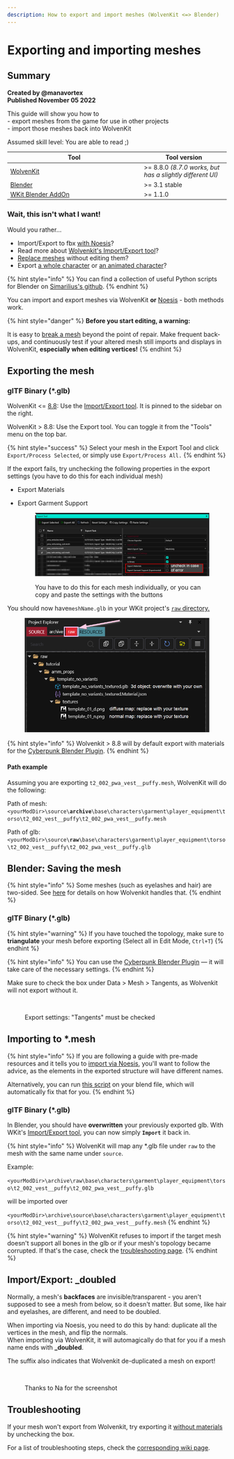 ```yaml
---
description: How to export and import meshes (WolvenKit <=> Blender)
---
```


# Exporting and importing meshes

## Summary <a href="#summary" id="summary"></a>

**Created by @manavortex**\
**Published November 05 2022**

This guide will show you how to\
\- export meshes from the game for use in other projects\
\- import those meshes back into WolvenKit

Assumed skill level: You are able to read ;)

<table><thead><tr><th width="293">Tool</th><th>Tool version</th></tr></thead><tbody><tr><td><a href="https://github.com/WolvenKit/Wolvenkit/releases">WolvenKit</a></td><td>>= 8.8.0 <em>(8.7.0 works, but has a slightly different UI)</em></td></tr><tr><td><a href="https://www.blender.org/download/">Blender</a></td><td>>= 3.1 stable</td></tr><tr><td><a href="https://github.com/WolvenKit/Cyberpunk-Blender-add-on">WKit Blender AddOn</a><a href="https://github.com/WolvenKit/Cyberpunk-Blender-add-on"> </a></td><td>>= 1.1.0</td></tr></tbody></table>

### Wait, this isn't what I want!

Would you rather…

* Import/Export to fbx [with Noesis](autodesk-fbx-noesis.md)?
* Read more about [Wolvenkit's Import/Export tool](https://wiki.redmodding.org/wolvenkit/wolvenkit-app/usage/import-export/export-settings)?
* [Replace meshes](../../modding-guides/items-equipment/editing-existing-items/replace-a-player-item-with-an-npc-item.md) without editing them?
* Export [a whole character](https://wiki.redmodding.org/wolvenkit/guides/modding-community/exporting-to-blender) or [an animated character](https://wiki.redmodding.org/wolvenkit/guides/modding-community/exporting-to-blender/exporting-rigs-and-anims)?

{% hint style="info" %}
You can find a collection of useful Python scripts for Blender on [Simarilius's github](https://github.com/Simarilius-uk/CP2077\_BlenderScripts/).
{% endhint %}

You can import and export meshes via WolvenKit **or** [Noesis](autodesk-fbx-noesis.md) - both methods work.&#x20;

{% hint style="danger" %}
**Before you start editing, a warning:**

It is easy to [break a mesh](./#troubleshooting-i-cant-import-my-mesh) beyond the point of repair. Make frequent back-ups, and continuously test if your altered mesh still imports and displays in WolvenKit, **especially when editing vertices!**
{% endhint %}

## Exporting the mesh

### glTF Binary (\*.glb)

WolvenKit <= [8.8](https://github.com/WolvenKit/WolvenKit/releases/tag/8.8.0): Use the [Import/Export tool](https://wiki.redmodding.org/wolvenkit/wolvenkit-app/usage/import-export). It is pinned to the sidebar on the right.

WolvenKit > 8.8: Use the Export tool. You can toggle it from the "Tools" menu on the top bar.

{% hint style="success" %}
Select your mesh in the Export Tool and click `Export/Process Selected`, or simply use `Export/Process All.`
{% endhint %}

If the export fails, try unchecking the following properties in the export settings (you have to do this for each individual mesh)

* Export Materials
*   Export Garment Support

    <figure><img src="../../../.gitbook/assets/export_uncheck_for_error.png" alt=""><figcaption><p>You have to do this for each mesh individually, or you can copy and paste the settings with the buttons</p></figcaption></figure>

You should now have`meshName.glb` in your WKit project's [`raw` directory.](./#path-example)

<figure><img src="../../../.gitbook/assets/textured_items_raw_files.png" alt=""><figcaption></figcaption></figure>

{% hint style="info" %}
Wolvenkit > 8.8 will by default export with materials for the [Cyberpunk Blender Plugin](https://github.com/WolvenKit/Cyberpunk-Blender-add-on).
{% endhint %}

#### Path example&#x20;

Assuming you are exporting `t2_002_pwa_vest__puffy.mesh`, WolvenKit will do the following:

Path of mesh: `<yourModDir>\source\`**`archive`**`\base\characters\garment\player_equipment\torso\t2_002_vest__puffy\t2_002_pwa_vest__puffy.mesh`

Path of glb: `<yourModDir>\source\`**`raw`**`\base\characters\garment\player_equipment\torso\t2_002_vest__puffy\t2_002_pwa_vest__puffy.glb`

## Blender: Saving the mesh

{% hint style="info" %}
Some meshes (such as eyelashes and hair) are two-sided. See [here](broken-reference) for details on how Wolvenkit handles that.
{% endhint %}

### glTF Binary  (\*.glb)

{% hint style="warning" %}
If you have touched the topology, make sure to **triangulate** your mesh before exporting (Select all in Edit Mode, `Ctrl+T`)
{% endhint %}

{% hint style="info" %}
You can use the [Cyberpunk Blender Plugin](https://github.com/WolvenKit/Cyberpunk-Blender-add-on) — it will take care of the necessary settings.
{% endhint %}

Make sure to check the box under Data > Mesh > Tangents, as Wolvenkit will not export without it.

<figure><img src="https://i.imgur.com/eauWYiF.png" alt=""><figcaption><p>Export settings: "Tangents" must be checked</p></figcaption></figure>

## Importing to \*.mesh

{% hint style="info" %}
If you are following a guide with pre-made resources and it tells you to [import via Noesis,](autodesk-fbx-noesis.md) you'll want to follow the advice, as the elements in the exported structure will have different names.

Alternatively, you can run [this script](https://github.com/manavortex/code\_snippets/blob/master/py/blender/convert\_gltf\_fbx.py) on your blend file, which will automatically fix that for you.
{% endhint %}

### glTF Binary (\*.glb)

In Blender, you should have **overwritten** your previously exported glb. With WKit's [Import/Export tool](https://wiki.redmodding.org/wolvenkit/wolvenkit-app/usage/import-export), you can now simply **`Import`** it back in.

{% hint style="info" %}
WolvenKit will map any \*.glb file under `raw` to the mesh with the same name under `source`.

Example:

`<yourModDir>\archive\raw\base\characters\garment\player_equipment\torso\t2_002_vest__puffy\t2_002_pwa_vest__puffy.glb`&#x20;

will be imported over

`<yourModDir>\archive\source\base\characters\garment\player_equipment\torso\t2_002_vest__puffy\t2_002_pwa_vest__puffy.mesh`
{% endhint %}

{% hint style="warning" %}
WolvenKit refuses to import if the target mesh doesn't support all bones in the glb or if your mesh's topology became corrupted. If that's the case, check the [troubleshooting page](../self-made-normal-maps/troubleshooting-normal-maps.md).
{% endhint %}

## Import/Export: \_doubled

Normally, a mesh's **backfaces** are invisible/transparent - you aren't supposed to see a mesh from below, so it doesn't matter. But some, like hair and eyelashes, are different, and need to be doubled.

When importing via Noesis, you need to do this by hand: duplicate all the vertices in the mesh, and flip the normals.\
When importing via WolvenKit, it will automagically do that for you if a mesh name ends with **\_doubled**.&#x20;

The suffix also indicates that Wolvenkit de-duplicated a mesh on export!

<figure><img src="https://cdn.discordapp.com/attachments/1091077640854704270/1091295442060464138/image.png" alt=""><figcaption><p>Thanks to Na for the screenshot</p></figcaption></figure>

## Troubleshooting

If your mesh won't export from Wolvenkit, try exporting it [without materials](./#exporting-with-materials) by unchecking the box.&#x20;

For a list of troubleshooting steps, check the [corresponding wiki page](../troubleshooting-your-mesh-edits.md).
